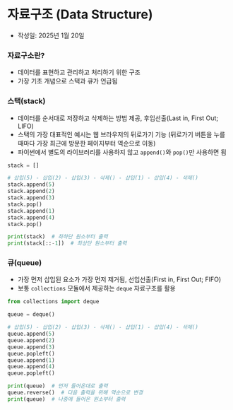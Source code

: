 # 자료구조 (Data Structure)

- 작성일: 2025년 1월 20일 

### 자료구소란? 

- 데이터를 표현하고 관리하고 처리하기 위한 구조
- 가장 기초 개념으로 스택과 큐가 언급됨

### 스택(stack) 

- 데이터를 순서대로 저장하고 삭제하는 방법 제공, 후입선출(Last in, First Out; LIFO)
- 스택의 가장 대표적인 예시는 웹 브라우저의 뒤로가기 기능 (뒤로가기 버튼을 누를 때마다 가장 최근에 방문한 페이지부터 역순으로 이동)
- 파이썬에서 별도의 라이브러리를 사용하지 않고 `append()`와 `pop()`만 사용하면 됨 

```py
stack = []

# 삽입(5) - 삽입(2) - 삽입(3) - 삭제() - 삽입(1) - 삽입(4) - 삭제()
stack.append(5)
stack.append(2)
stack.append(3)
stack.pop()
stack.append(1)
stack.append(4)
stack.pop()

print(stack)  # 최하단 원소부터 출력
print(stack[::-1])  # 최상단 원소부터 출력
```

### 큐(queue) 

- 가장 먼저 삽입된 요소가 가장 먼저 제거됨, 선입선출(First in, First Out; FIFO)
- 보통 `collections` 모듈에서 제공하는 `deque` 자료구조를 활용

```py
from collections import deque

queue = deque()

# 삽입(5) - 삽입(2) - 삽입(3) - 삭제() - 삽입(1) - 삽입(4) - 삭제()
queue.append(5)
queue.append(2)
queue.append(3)
queue.popleft()
queue.append(1)
queue.append(4)
queue.popleft()

print(queue)  # 먼저 들어온대로 출력
queue.reverse()  # 다음 출력을 위해 역순으로 변경
print(queue)  # 나중에 들어온 원소부터 출력
```
